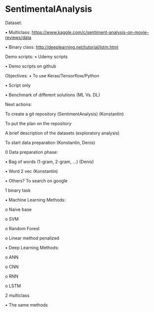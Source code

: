 # SentimentalAnalysis
Dataset:

•         Multiclass: https://www.kaggle.com/c/sentiment-analysis-on-movie-reviews/data

•         Binary class: http://deeplearning.net/tutorial/lstm.html
 
 
Demo scripts:
•         Udemy scripts

•         Demo scripts on github

 
Objectives: 
•         To use Keras/Tensorflow/Python

•         Script only

•         Benchmark of different solutions (ML Vs. DL)

 
Next actions:

  To create a git repository (SentimentAnalysis) (Konstantin)
  
  To put the plan on the repository
  
  A brief description of the datasets (exploratory analysis)
  
  To start data preparation (Konstantin, Denis)
  
 
0 Data preparation phase:

•         Bag of words (1-gram, 2-gram, …) (Denis)

•         Word 2 vec (Konstantin)

•         Others? To search on google

 
1 binary task

•         Machine Learning Methods:

o    Naive base

o    SVM

o    Random Forest

o    Linear method penalized

•         Deep Learning Methods:

o    ANN

o    CNN

o    RNN

o    LSTM

 
2 multiclass

•         The same methods

 
